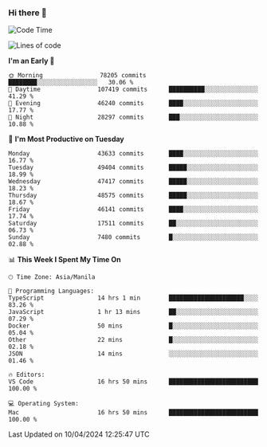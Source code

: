 ### Hi there 👋

<!--START_SECTION:waka-->
![Code Time](http://img.shields.io/badge/Code%20Time-5%2C026%20hrs%2032%20mins-blue)

![Lines of code](https://img.shields.io/badge/From%20Hello%20World%20I%27ve%20Written-114.8%20million%20lines%20of%20code-blue)

**I'm an Early 🐤** 

```text
🌞 Morning                78205 commits       ████████░░░░░░░░░░░░░░░░░   30.06 % 
🌆 Daytime                107419 commits      ██████████░░░░░░░░░░░░░░░   41.29 % 
🌃 Evening                46240 commits       ████░░░░░░░░░░░░░░░░░░░░░   17.77 % 
🌙 Night                  28297 commits       ███░░░░░░░░░░░░░░░░░░░░░░   10.88 % 
```
📅 **I'm Most Productive on Tuesday** 

```text
Monday                   43633 commits       ████░░░░░░░░░░░░░░░░░░░░░   16.77 % 
Tuesday                  49404 commits       █████░░░░░░░░░░░░░░░░░░░░   18.99 % 
Wednesday                47417 commits       █████░░░░░░░░░░░░░░░░░░░░   18.23 % 
Thursday                 48575 commits       █████░░░░░░░░░░░░░░░░░░░░   18.67 % 
Friday                   46141 commits       ████░░░░░░░░░░░░░░░░░░░░░   17.74 % 
Saturday                 17511 commits       ██░░░░░░░░░░░░░░░░░░░░░░░   06.73 % 
Sunday                   7480 commits        █░░░░░░░░░░░░░░░░░░░░░░░░   02.88 % 
```


📊 **This Week I Spent My Time On** 

```text
🕑︎ Time Zone: Asia/Manila

💬 Programming Languages: 
TypeScript               14 hrs 1 min        █████████████████████░░░░   83.26 % 
JavaScript               1 hr 13 mins        ██░░░░░░░░░░░░░░░░░░░░░░░   07.29 % 
Docker                   50 mins             █░░░░░░░░░░░░░░░░░░░░░░░░   05.04 % 
Other                    22 mins             █░░░░░░░░░░░░░░░░░░░░░░░░   02.18 % 
JSON                     14 mins             ░░░░░░░░░░░░░░░░░░░░░░░░░   01.46 % 

🔥 Editors: 
VS Code                  16 hrs 50 mins      █████████████████████████   100.00 % 

💻 Operating System: 
Mac                      16 hrs 50 mins      █████████████████████████   100.00 % 
```


 Last Updated on 10/04/2024 12:25:47 UTC
<!--END_SECTION:waka-->


<!--
**rad182/rad182** is a ✨ _special_ ✨ repository because its `README.md` (this file) appears on your GitHub profile.

Here are some ideas to get you started:

- 🔭 I’m currently working on ...
- 🌱 I’m currently learning ...
- 👯 I’m looking to collaborate on ...
- 🤔 I’m looking for help with ...
- 💬 Ask me about ...
- 📫 How to reach me: ...
- 😄 Pronouns: ...
- ⚡ Fun fact: ...
-->
